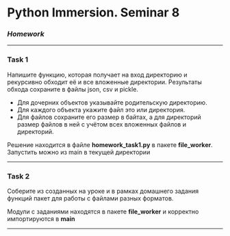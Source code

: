 # Python Immersion. Seminar 8
### *Homework*



---
### Task 1
Напишите функцию, которая получает на вход директорию и рекурсивно обходит её и все вложенные директории. 
Результаты обхода сохраните в файлы json, csv и pickle. 
- Для дочерних объектов указывайте родительскую директорию. 
- Для каждого объекта укажите файл это или директория. 
- Для файлов сохраните его размер в байтах, а для директорий размер файлов в ней с учётом всех вложенных файлов и директорий.

Решение находится в файле **homework_task1.py** в пакете **file_worker**.
Запустить можно из main в текущей директории

---  

### Task 2
Соберите из созданных на уроке и в рамках домашнего задания функций пакет для работы с файлами разных форматов.

Модули с заданиями находятся в пакете **file_worker** и корректно импортируются в **main**

---
